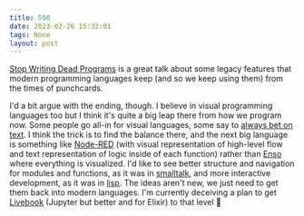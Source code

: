 ```yaml
---
title: 590
date: 2023-02-26 15:32:01
tags: None
layout: post
---
```


[Stop Writing Dead Programs](https://youtu.be/8Ab3ArE8W3s) is a great talk about some legacy features that modern programming languages keep (and so we keep using them) from the times of punchcards.

I'd a bit argue with the ending, though. I believe in visual programming languages too but I think it's quite a big leap there from how we program now. Some people go all-in for visual languages, some say to [always bet on text](https://graydon2.dreamwidth.org/193447.html). I think the trick is to find the balance there, and the next big language is something like [Node-RED](https://nodered.org/) (with visual representation of high-level flow and text representation of logic inside of each function) rather than [Enso](https://enso.org/) where everything is visualized. I'd like to see better structure and navigation for modules and functions, as it was in [smalltalk](https://en.wikipedia.org/wiki/Smalltalk), and more interactive development, as it was in [lisp](https://en.wikipedia.org/wiki/Lisp_(programming_language)). The ideas aren't new, we just need to get them back into modern languages. I'm currently deceiving a plan to get [Livebook](https://livebook.dev/) (Jupyter but better and for Elixir) to that level 🤔
